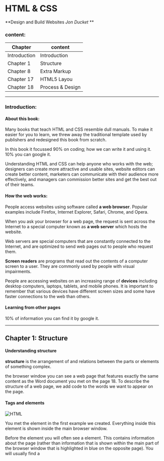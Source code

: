 # HTML & CSS 
 **Design and Build Websites *Jon Ducket* **

 ### content:

| Chapter          | content         |
| -------------    | -------------   |
| Introduction     |Introduction     |
| Chapter 1        | Structure       |
| Chapter 8        | Extra Markup    |
| Chapter 17       | HTML5 Layou     |
| Chapter 18       | Process & Design|


---------------------------------------------
### Introduction:
####  About this book:

Many books that teach HTML and CSS 
resemble dull manuals. To make it easier for 
you to learn, we threw away the traditional 
template used by publishers and redesigned 
this book from scratch.

In this book it focussed 90% on coding; how we can write it and using it.
10% you can google it.

Understanding HTML and CSS 
can help anyone who works 
with the web; designers can 
create more attractive and 
usable sites, website editors can 
create better content, marketers 
can communicate with their 
audience more effectively, and 
managers can commission 
better sites and get the best out 
of their teams.


#### How the web works:

People access websites using 
software called **a web browser**. 
Popular examples include 
Firefox, Internet Explorer, Safari, 
Chrome, and Opera.

When you ask your browser for 
a web page, the request is sent 
across the Internet to a special 
computer known as  **a web 
server** which hosts the website.

Web servers are special 
computers that are constantly 
connected to the Internet, and 
are optimized to send web pages 
out to people who request them.

**Screen readers** are programs 
that read out the contents of a 
computer screen to a user. They 
are commonly used by people 
with visual impairments.

People are accessing websites 
on an increasing range of **devices** 
including desktop computers, 
laptops, tablets, and mobile 
phones. It is important to 
remember that various devices 
have different screen sizes and 
some have faster connections to 
the web than others.

#### Learning from other pages
10% of information you can find it by google it.


---------------------------------------------
## Chapter 1: Structure

#### Understanding structure
**structure** is the arrangement of and relations between the parts or elements of something complex.

the browser window you can see a web page that features exactly 
the same content as the Word document you met on the page 18. To 
describe the structure of a web page, we add code to the words we want 
to appear on the page.

#### Tags and elements 
![HTML](https://csveda.com/wp-content/uploads/2020/02/HTML_Structure.png)

**<body>**
You met the **<body>** element 
in the first example we created. 
Everything inside this element is 
shown inside the main browser 
window.

**<head>**
Before the **<body>** element you 
will often see a **<head>** element. 
This contains information 
about the page (rather than 
information that is shown within 
the main part of the browser 
window that is highlighted in 
blue on the opposite page). 
You will usually find a **<title>**
element inside the **<head>**
element.

**<title>**
The contents of the **<title>**
element are either shown in the 
top of the browser, above where 
you usually type in the URL of 
the page you want to visit, or 
on the tab for that page (if your 
browser uses tabs to allow you 
to view multiple pages at the 
same time).
![Tags](https://mason.gmu.edu/~kshiffl4/375/HTML_Tags.jpg)
---------------------------------------------
---------------------------------------------
## Chapter 8: Extra Markup
#### Specifying different versions of HTML
Each new version was designed 
to be an improvement on the 
last (with new elements and 
attributes added and older code 
removed).

Because there have been 
several versions of HTML, each 
web page should begin with a 
DOCTYPE declaration to tell a 
browser which version of HTML 
the page is using (although 
browsers usually display the 
page even if it is not included). 
We will therefore be including 
one in each example for the rest 
of the book.

![DOCTYPE](https://i.ytimg.com/vi/ZW8qI1HvYJs/maxresdefault.jpg)



#### Comments, meta information and iframes:
##### Comments in HTML

**<!-- -->**

If you want to add a comment 
to your code that will not be 
visible in the user's browser, you 
can add the text between these 
characters:eg:

<!-- comment goes here -->

##### ID Attribute
Every HTML element can carry 
the id attribute. It is used to 
uniquely identify that element 
from other elements on the 
page. Its value should start with 
a letter or an underscore (not a 
number or any other character).
It is important that no two 
elements on the same page 
have the same value for their id
attributes (otherwise the value is 
no longer unique).
![ID](https://codebridgeplus.com/wp-content/uploads/html-links.jpg)

##### Class attributes
Every HTML element can 
also carry a class attribute. 
Sometimes, rather than uniquely 
identifying one element within 
a document, you will want a 
way to identify several elements 
as being different from the 
other elements on the page. 
For example, you might have 
some paragraphs of text that 
contain information that is more 
important than others and want 
to distinguish these elements, or 
you might want to differentiate 
between links that point to other 
pages on your own site and links 
that point to external sites.
![class](https://www.wikihow.com/images/thumb/5/53/Define-a-CSS-Class-Style-Step-4-Version-2.jpg/v4-460px-Define-a-CSS-Class-Style-Step-4-Version-2.jpg.webp)

##### Block Elements
Some elements will always 
appear to start on a new line in 
the browser window. These are 
known as block level elements. 

Examples of block elements are 
<h1>, <p>, <ul>, and <li>.

##### Inline element
Some elements will always 
appear to continue on the 
same line as their neighbouring 
elements. These are known as 
inline elements.

Examples of inline elements are 
<a>, <b>, <em>, and <img>


#### Identifying and grouping elements
##### div  --><div>
The <div> element allows you to 
group a set of elements together 
in one block-level box.

##### span
The <span> element acts like 
an inline equivalent of the <div>
element.

## Chapter 17: HTML5 Layou     
HTML5 introduces a new set of elements that allow you to divide up the 
parts of a page. The names of these elements indicate the kind of content 
you will find in them. They are still subject to change, but that has not 
stopped many web page authors using them already.

![layout](https://stuyhsdesign.files.wordpress.com/2016/05/yoko-html5.png)

##### Headers & Footers
The <header> and <footer>
elements can be used for:
* The main header or footer 
that appears at the top or 
bottom of every page on the 
site.
* A header or footer for an 
individual <article> or 
<section> within the page.

##### Navigation
The <nav> element is used to 
contain the major navigational 
blocks on the site such as the 
primary site navigation.

##### Articles
The <article> element acts as 
a container for any section of a 
page that could stand alone and 
potentially be syndicated.

##### Sections
The <section> element groups 
related content together, and 
typically each section would 
have its own heading.
<<<<<<< HEAD
* The new HTML5 elements indicate the purpose of 
different parts of a web page and help to describe 
its structure.
* The new elements provide clearer code (compared 
with using multiple <div> elements).
*  Older browsers that do not understand HTML5 
elements need to be told which elements are 
block-level elements.
* To make HTML5 elements work in Internet Explorer 8 
(and older versions of IE), extra JavaScript is needed, 
which is available free from Google
---------------------------------------------
## Chapter 18: Process & Design
It's important to understand who your target audience 
is, why they would come to your site, what information 
they want to find and when they are likely to return.
*  Site maps allow you to plan the structure of a site.
*  Wireframes allow you to organize the information that 
will need to go on each page.
* Design is about communication. Visual hierarchy helps 
visitors understand what you are trying to tell them.
*  You can differentiate between pieces of information 
using size, color, and style. 
* You can use grouping and similarity to help simplify 
the information you present
---------------------------------------------
# JavaScript

![](https://res.cloudinary.com/practicaldev/image/fetch/s--1LH1zbno--/c_imagga_scale,f_auto,fl_progressive,h_900,q_auto,w_1600/https://dev-to-uploads.s3.amazonaws.com/i/84jmz6dsrpggzfb6ffyr.png)
The next must-read blog post after learning this in JavaScript.

* A - apply()
* B - bind()
* c - call()

Using them, we can set what 'this' should refer to, irrespective of how or where the function gets called. Let's see what would happen in case of an object. showName method is being called through its owner object student, as shown below...

const student = {
    name: "Rahul", 
    showName: function(){
        console.log(this.name); 
    }
}

student.showName(); //Rahul

Hence, 'this' used inside the function will refer to the student object.

What if we assign the showName function to a global scoped variable greetStudent, and then call it as below...

const student = {
    name: "Rahul", 
    showName: function(){
        console.log(this.name); 
    }
}

const greetStudent = student.showName; 

greetStudent();

//Does not print Anything

// 'this' refers to global object now

// because greetStudent is global, and hence student.showName is being called globally.

The reference to 'this' changes to the global object, & this can cause unwanted and hard to spot bugs.

=======

## Chapter 18: Process & Design

